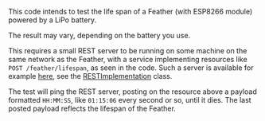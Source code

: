 This code intends to test the life span of a Feather (with ESP8266 module) powered by a LiPo battery.

The result may vary, depending on the battery you use.

This requires a small REST server to be running on some machine on the same network as the Feather,
with a service implementing resources like `POST /feather/lifespan`, as seen in the code.
Such a server is available for example [here](https://github.com/OlivierLD/raspberry-coffee/tree/master/RESTNavServer), see the [RESTImplementation](https://github.com/OlivierLD/raspberry-coffee/blob/master/RESTNavServer/src/java/navrest/RESTImplementation.java) class.

The test will ping the REST server, posting on the resource above a payload formatted `HH:MM:SS`, like `01:15:06` every second or so, until it dies.
The last posted payload reflects the lifespan of the Feather.


